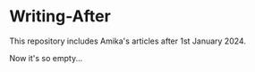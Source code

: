 # Writing-After

This repository includes Amika's articles after 1st January 2024.

Now it's so empty...